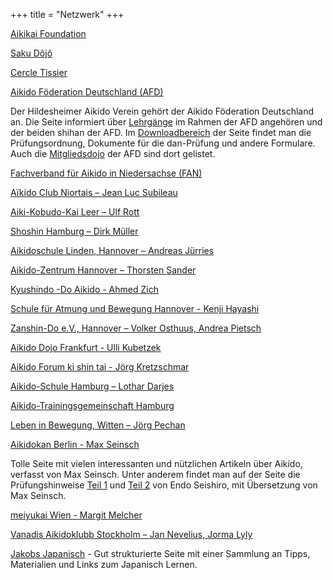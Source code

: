 +++
title = "Netzwerk"
+++

[Aikikai Foundation](http://www.aikikai.or.jp/eng/index.html)

[Saku Dôjô](http://homepage3.nifty.com/aikido_sakudojo/index.html)

[Cercle Tissier](http://www.christiantissier.com/)

[Aikido Föderation Deutschland (AFD)](https://www.aikido-foederation.de/)

Der Hildesheimer Aikido Verein gehört der Aikido Föderation Deutschland an. 
Die Seite informiert über [Lehrgänge](https://www.aikido-foederation.de/lehrgaenge.php) im Rahmen der AFD angehören und der beiden shihan der AFD. 
Im [Downloadbereich](https://www.aikido-foederation.de/downloads.php) der Seite findet man die Prüfungsordnung, Dokumente für die dan-Prüfung und andere Formulare. 
Auch die [Mitgliedsdojo](https://www.aikido-foederation.de/mitgliedsdojos.php) der AFD sind dort gelistet.
                       
[Fachverband für Aikido in Niedersachse (FAN)](http://www.fan-aikido-nds.de/)

[Aïkido Club Niortais – Jean Luc Subileau](http://www.aikidoclubniortais.asso.fr/)

[Aiki-Kobudo-Kai Leer – Ulf Rott](http://www.aikido-ostfriesland.de/)

[Shoshin Hamburg – Dirk Müller](https://www.shoshin-hamburg.de/)

[Aikidoschule Linden, Hannover – Andreas Jürries](http://home.arcor.de/corneliawunstorf/)

[Aikido-Zentrum Hannover – Thorsten Sander](http://www.aikido-hannover.net/)

[Kyushindo -Do Aikido - Ahmed Zich](https://kyushindo.de/)

[Schule für Atmung und Bewegung Hannover - Kenji Hayashi](http://www.taido-hannover.de/)

[Zanshin-Do e.V., Hannover – Volker Osthuus, Andrea Pietsch](http://www.zanshin-do.de/)

[Aikido Dojo Frankfurt - Ulli Kubetzek](https://www.aikido-frankfurt.de/)

[Aikido Forum ki shin tai - Jörg Kretzschmar](https://www.kishintai.de/)

[Aikido-Schule Hamburg – Lothar Darjes](http://www.aikido-schule-hamburg.de/)

[Aikido-Trainingsgemeinschaft Hamburg](https://www.aikido-hh.de/)

[Leben in Bewegung, Witten – Jörg Pechan](http://www.aikido-witten.de/)

[Aikidokan Berlin - Max Seinsch](https://www.aikidokan.de/)

Tolle Seite mit vielen interessanten und nützlichen Artikeln über Aikido, verfasst von Max Seinsch.
Unter anderem findet man auf der Seite die Prüfungshinweise 
[Teil 1](https://www.aikidokan.de/eingang-deutsch/aikid%C5%8D-ist/pr%C3%BCfungshinweise-teil-1/) und 
[Teil 2](https://www.aikidokan.de/eingang-deutsch/aikid%C5%8D-ist/pr%C3%BCfungshinweise-teil-2/) von Endo Seishiro, 
mit Übersetzung von Max Seinsch.

[meiyukai Wien - Margit Melcher](https://www.aikido-meiyukai.com/Inhalt/de/Homepage)

[Vanadis Aikidoklubb Stockholm – Jan Nevelius, Jorma Lyly](https://www.vanadis-aikido.se/)

[Jakobs Japanisch](https://jakobsjapanisch.de/) - Gut strukturierte Seite mit einer Sammlung an Tipps, Materialien und Links zum Japanisch Lernen.